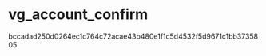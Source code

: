 vg_account_confirm
==================

bccadad250d0264ec1c764c72acae43b480e1f1c5d4532f5d9671c1bb3735805

